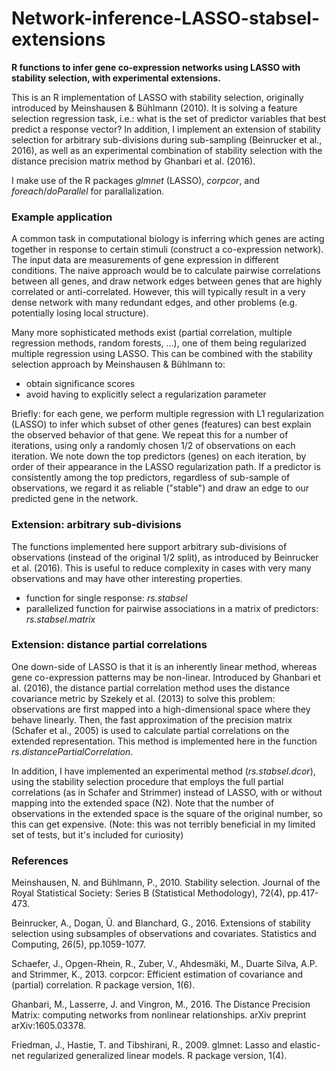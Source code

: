 # Network-inference-LASSO-stabsel-extensions
**R functions to infer gene co-expression networks using LASSO with stability selection, with experimental extensions.**

This is an R implementation of LASSO with stability selection, originally introduced by Meinshausen & Bühlmann (2010). It is solving a feature selection regression task, i.e.: what is the set of predictor variables that best predict a response vector? In addition, I implement an extension of stability selection for arbitrary sub-divisions during sub-sampling (Beinrucker et al., 2016), as well as an experimental combination of stability selection with the distance precision matrix method by Ghanbari et al. (2016).

I make use of the R packages *glmnet* (LASSO), *corpcor*, and *foreach*/*doParallel* for parallalization. 

### Example application
A common task in computational biology is inferring which genes are acting together in response to certain stimuli (construct a co-expression network). The input data are measurements of gene expression in different conditions. The naive approach would be to calculate pairwise correlations between all genes, and draw network edges between genes that are highly correlated or anti-correlated. However, this will typically result in a very dense network with many redundant edges, and other problems (e.g. potentially losing local structure).

Many more sophisticated methods exist (partial correlation, multiple regression methods, random forests, ...), one of them being regularized multiple regression using LASSO. This can be combined with the stability selection approach by Meinshausen & Bühlmann to:
* obtain significance scores
* avoid having to explicitly select a regularization parameter

Briefly: for each gene, we perform multiple regression with L1 regularization (LASSO) to infer which subset of other genes (features) can best explain the observed behavior of that gene. We repeat this for a number of iterations, using only a randomly chosen 1/2 of observations on each iteration. We note down the top predictors (genes) on each iteration, by order of their appearance in the LASSO regularization path. If a predictor is consistently among the top predictors, regardless of sub-sample of observations, we regard it as reliable ("stable") and draw an edge to our predicted gene in the network.

### Extension: arbitrary sub-divisions
The functions implemented here support arbitrary sub-divisions of observations (instead of the original 1/2 split), as introduced by Beinrucker et al. (2016). This is useful to reduce complexity in cases with very many observations and may have other interesting properties.
* function for single response: *rs.stabsel*
* parallelized function for pairwise associations in a matrix of predictors: *rs.stabsel.matrix*

### Extension: distance partial correlations
One down-side of LASSO is that it is an inherently linear method, whereas gene co-expression patterns may be non-linear. 
Introduced by Ghanbari et al. (2016), the distance partial correlation method uses the distance covariance metric by Szekely et al. (2013) to solve this problem: observations are first mapped into a high-dimensional space where they behave linearly. Then, the fast approximation of the precision matrix (Schafer et al., 2005) is used to calculate partial correlations on the extended representation.
This method is implemented here in the function *rs.distancePartialCorrelation*.

In addition, I have implemented an experimental method (*rs.stabsel.dcor*), using the stability selection procedure that employs the full partial correlations (as in Schafer and Strimmer) instead of LASSO, with or without mapping into the extended space (N2). Note that the number of observations in the extended space is the square of the original number, so this can get expensive.
(Note: this was not terribly beneficial in my limited set of tests, but it's included for curiosity)

### References
Meinshausen, N. and Bühlmann, P., 2010. Stability selection. Journal of the Royal Statistical Society: Series B (Statistical Methodology), 72(4), pp.417-473.

Beinrucker, A., Dogan, Ü. and Blanchard, G., 2016. Extensions of stability selection using subsamples of observations and covariates. Statistics and Computing, 26(5), pp.1059-1077.

Schaefer, J., Opgen-Rhein, R., Zuber, V., Ahdesmäki, M., Duarte Silva, A.P. and Strimmer, K., 2013. corpcor: Efficient estimation of covariance and (partial) correlation. R package version, 1(6).

Ghanbari, M., Lasserre, J. and Vingron, M., 2016. The Distance Precision Matrix: computing networks from nonlinear relationships. arXiv preprint arXiv:1605.03378.

Friedman, J., Hastie, T. and Tibshirani, R., 2009. glmnet: Lasso and elastic-net regularized generalized linear models. R package version, 1(4).
